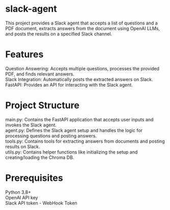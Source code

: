# slack-agent

This project provides a Slack agent that accepts a list of questions and a PDF document, extracts answers from the document using OpenAI LLMs, and posts the results on a specified Slack channel.

# Features
Question Answering: Accepts multiple questions, processes the provided PDF, and finds relevant answers.<br/>
Slack Integration: Automatically posts the extracted answers on Slack.<br/>
FastAPI: Provides an API for interacting with the Slack agent.<br/>

# Project Structure
main.py: Contains the FastAPI application that accepts user inputs and invokes the Slack agent.<br/>
agent.py: Defines the Slack agent setup and handles the logic for processing questions and posting answers.<br/>
tools.py: Contains tools for extracting answers from documents and posting results on Slack.<br/>
utils.py: Contains helper functions like initializing the setup and creating/loading the Chroma DB.<br/>

# Prerequisites
Python 3.8+<br/>
OpenAI API key<br/>
Slack API token - WebHook Token<br/>
